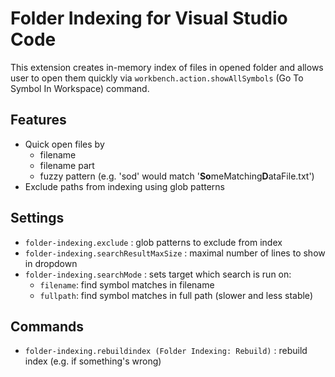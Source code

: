 # Folder Indexing for Visual Studio Code

This extension creates in-memory index of files in opened folder and allows user to open them quickly via `workbench.action.showAllSymbols` (Go To Symbol In Workspace) command.

## Features

* Quick open files by 
    - filename 
    - filename part 
    - fuzzy pattern (e.g. 'sod' would match '**So**meMatching**D**ataFile.txt')
* Exclude paths from indexing using glob patterns

## Settings

* `folder-indexing.exclude` : glob patterns to exclude from index
* `folder-indexing.searchResultMaxSize` : maximal number of lines to show in dropdown
* `folder-indexing.searchMode` : sets target which search is run on:
    - `filename`: find symbol matches in filename
    - `fullpath`: find symbol matches in full path (slower and less stable)

## Commands

* `folder-indexing.rebuildindex (Folder Indexing: Rebuild)` : rebuild index (e.g. if something's wrong)
